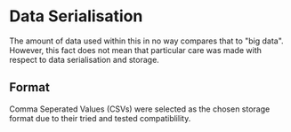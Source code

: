 # Data Serialisation 
The amount of data used within this in no way compares that to "big data".  However, this fact does not mean that particular care was made with respect to data serialisation and storage.

## Format
Comma Seperated Values (CSVs) were selected as the chosen storage format due to their tried and tested compatiblility.  

